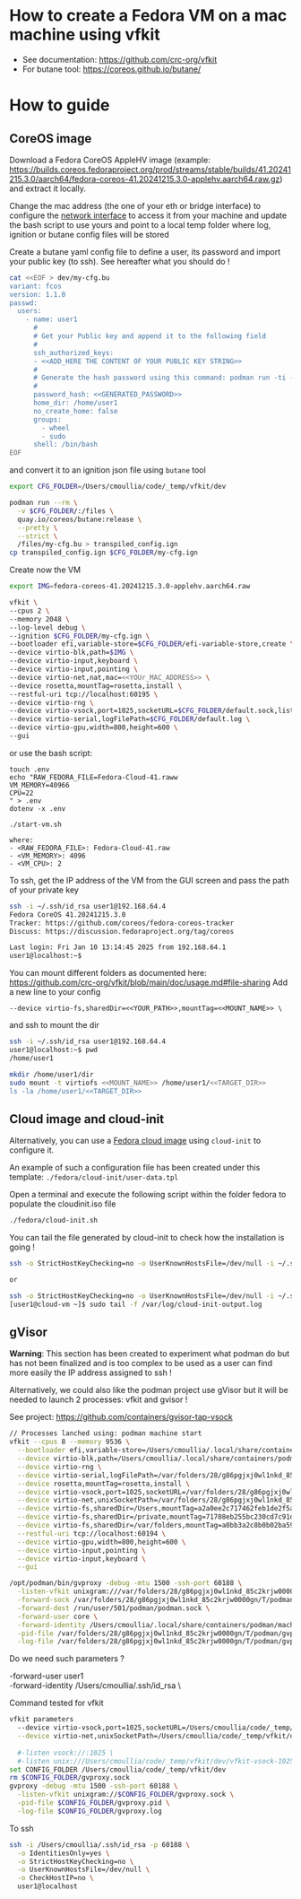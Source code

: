 # How to create a Fedora VM on a mac machine using vfkit

- See documentation: https://github.com/crc-org/vfkit
- For butane tool: https://coreos.github.io/butane/

# How to guide

## CoreOS image

Download a Fedora CoreOS AppleHV image (example: https://builds.coreos.fedoraproject.org/prod/streams/stable/builds/41.20241215.3.0/aarch64/fedora-coreos-41.20241215.3.0-applehv.aarch64.raw.gz)
and extract it locally.

Change the mac address (the one of your eth or bridge interface) to configure the [network interface](https://github.com/crc-org/vfkit/blob/main/doc/usage.md#networking) to access it from your machine
and update the bash script to use yours and point to a local temp folder where log, ignition or butane config files will be stored

Create a butane yaml config file to define a user, its password and import your public key (to ssh). See hereafter what you should do !
```bash
cat <<EOF > dev/my-cfg.bu
variant: fcos
version: 1.1.0
passwd:
  users:
    - name: user1
      # 
      # Get your Public key and append it to the following field
      #
      ssh_authorized_keys:
      - <<ADD_HERE THE CONTENT OF YOUR PUBLIC KEY STRING>>
      #
      # Generate the hash password using this command: podman run -ti --rm quay.io/coreos/mkpasswd --method=yescrypt
      #
      password_hash: <<GENERATED_PASSWORD>>
      home_dir: /home/user1
      no_create_home: false
      groups:
        - wheel
        - sudo
      shell: /bin/bash
EOF
```

and convert it to an ignition json file using `butane` tool

```bash
export CFG_FOLDER=/Users/cmoullia/code/_temp/vfkit/dev

podman run --rm \
  -v $CFG_FOLDER/:/files \
  quay.io/coreos/butane:release \
  --pretty \
  --strict \
  /files/my-cfg.bu > transpiled_config.ign
cp transpiled_config.ign $CFG_FOLDER/my-cfg.ign  
```

Create now the VM
```bash
export IMG=fedora-coreos-41.20241215.3.0-applehv.aarch64.raw

vfkit \
--cpus 2 \
--memory 2048 \
--log-level debug \
--ignition $CFG_FOLDER/my-cfg.ign \
--bootloader efi,variable-store=$CFG_FOLDER/efi-variable-store,create \
--device virtio-blk,path=$IMG \
--device virtio-input,keyboard \
--device virtio-input,pointing \
--device virtio-net,nat,mac=<<YOUr_MAC_ADDRESS>> \
--device rosetta,mountTag=rosetta,install \
--restful-uri tcp://localhost:60195 \
--device virtio-rng \
--device virtio-vsock,port=1025,socketURL=$CFG_FOLDER/default.sock,listen \
--device virtio-serial,logFilePath=$CFG_FOLDER/default.log \
--device virtio-gpu,width=800,height=600 \
--gui
```
or use the bash script:
```shell
touch .env
echo "RAW_FEDORA_FILE=Fedora-Cloud-41.raww
VM_MEMORY=40966
CPU=22
" > .env
dotenv -x .env

./start-vm.sh

where: 
- <RAW_FEDORA_FILE>: Fedora-Cloud-41.raw
- <VM_MEMORY>: 4096
- <VM_CPU>: 2
```

To ssh, get the IP address of the VM from the GUI screen and pass the path of your private key
```bash
ssh -i ~/.ssh/id_rsa user1@192.168.64.4
Fedora CoreOS 41.20241215.3.0
Tracker: https://github.com/coreos/fedora-coreos-tracker
Discuss: https://discussion.fedoraproject.org/tag/coreos

Last login: Fri Jan 10 13:14:45 2025 from 192.168.64.1
user1@localhost:~$ 
```

You can mount different folders as documented here: https://github.com/crc-org/vfkit/blob/main/doc/usage.md#file-sharing
Add a new line to your config
```aiignore
--device virtio-fs,sharedDir=<<YOUR_PATH>>,mountTag=<<MOUNT_NAME>> \
```
and ssh to mount the dir
```bash
ssh -i ~/.ssh/id_rsa user1@192.168.64.4
user1@localhost:~$ pwd
/home/user1

mkdir /home/user1/dir
sudo mount -t virtiofs <<MOUNT_NAME>> /home/user1/<<TARGET_DIR>>
ls -la /home/user1/<<TARGET_DIR>>
```

## Cloud image and cloud-init

Alternatively, you can use a [Fedora cloud image](https://fedoraproject.org/cloud/download) using `cloud-init` to configure it.

An example of such a configuration file has been created under this template: `./fedora/cloud-init/user-data.tpl`

Open a terminal and execute the following script within the folder fedora to populate the cloudinit.iso file
```bash
./fedora/cloud-init.sh
```

You can tail the file generated by cloud-init to check how the installation is going !
```bash
ssh -o StrictHostKeyChecking=no -o UserKnownHostsFile=/dev/null -i ~/.ssh/id_rsa user1@192.168.64.4 "sudo tail -f /var/log/cloud-init-output.log"

or

ssh -o StrictHostKeyChecking=no -o UserKnownHostsFile=/dev/null -i ~/.ssh/id_rsa user1@192.168.64.4
[user1@cloud-vm ~]$ sudo tail -f /var/log/cloud-init-output.log
```

## gVisor

**Warning**: This section has been created to experiment what podman do but has not been finalized and is too complex to be used as a user can
find more easily the IP address assigned to ssh !

Alternatively, we could also like the podman project use gVisor but it will be needed to launch 2 processes: vfkit and gvisor !

See project: https://github.com/containers/gvisor-tap-vsock

```bash
// Processes lanched using: podman machine start
vfkit --cpus 8 --memory 9536 \
  --bootloader efi,variable-store=/Users/cmoullia/.local/share/containers/podman/machine/applehv/efi-bl-podman-machine-default,create \
  --device virtio-blk,path=/Users/cmoullia/.local/share/containers/podman/machine/applehv/podman-machine-default-arm64.raw \
  --device virtio-rng \
  --device virtio-serial,logFilePath=/var/folders/28/g86pgjxj0wl1nkd_85c2krjw0000gn/T/podman/podman-machine-default.log \
  --device rosetta,mountTag=rosetta,install \
  --device virtio-vsock,port=1025,socketURL=/var/folders/28/g86pgjxj0wl1nkd_85c2krjw0000gn/T/podman/podman-machine-default.sock,listen \
  --device virtio-net,unixSocketPath=/var/folders/28/g86pgjxj0wl1nkd_85c2krjw0000gn/T/podman/podman-machine-default-gvproxy.sock,mac=5a:94:ef:e4:0c:ee \
  --device virtio-fs,sharedDir=/Users,mountTag=a2a0ee2c717462feb1de2f5afd59de5fd2d8 \
  --device virtio-fs,sharedDir=/private,mountTag=71708eb255bc230cd7c91dd26f7667a7b938 \
  --device virtio-fs,sharedDir=/var/folders,mountTag=a0bb3a2c8b0b02ba5958b0576f0d6530e104 \
  --restful-uri tcp://localhost:60194 \
  --device virtio-gpu,width=800,height=600 \
  --device virtio-input,pointing \
  --device virtio-input,keyboard \
  --gui

/opt/podman/bin/gvproxy -debug -mtu 1500 -ssh-port 60188 \
  -listen-vfkit unixgram:///var/folders/28/g86pgjxj0wl1nkd_85c2krjw0000gn/T/podman/podman-machine-default-gvproxy.sock \
  -forward-sock /var/folders/28/g86pgjxj0wl1nkd_85c2krjw0000gn/T/podman/podman-machine-default-api.sock \
  -forward-dest /run/user/501/podman/podman.sock \
  -forward-user core \
  -forward-identity /Users/cmoullia/.local/share/containers/podman/machine/machine \
  -pid-file /var/folders/28/g86pgjxj0wl1nkd_85c2krjw0000gn/T/podman/gvproxy.pid \
  -log-file /var/folders/28/g86pgjxj0wl1nkd_85c2krjw0000gn/T/podman/gvproxy.log
```

Do we need such parameters ?

-forward-user user1 \
-forward-identity /Users/cmoullia/.ssh/id_rsa \

Command tested for vfkit
```bash
vfkit parameters
  --device virtio-vsock,port=1025,socketURL=/Users/cmoullia/code/_temp/vfkit/dev/vsock-1025.sock,listen \
  --device virtio-net,unixSocketPath=/Users/cmoullia/code/_temp/vfkit/dev/gvproxy.sock,mac=5a:94:ef:e4:0c:ee \
  
  #-listen vsock://:1025 \
  #-listen unix:///Users/cmoullia/code/_temp/vfkit/dev/vfkit-vsock-1025.sock \
set CONFIG_FOLDER /Users/cmoullia/code/_temp/vfkit/dev
rm $CONFIG_FOLDER/gvproxy.sock
gvproxy -debug -mtu 1500 -ssh-port 60188 \
  -listen-vfkit unixgram://$CONFIG_FOLDER/gvproxy.sock \
  -pid-file $CONFIG_FOLDER/gvproxy.pid \
  -log-file $CONFIG_FOLDER/gvproxy.log
```

To ssh
```bash
ssh -i /Users/cmoullia/.ssh/id_rsa -p 60188 \
  -o IdentitiesOnly=yes \
  -o StrictHostKeyChecking=no \
  -o UserKnownHostsFile=/dev/null \
  -o CheckHostIP=no \
  user1@localhost
```
